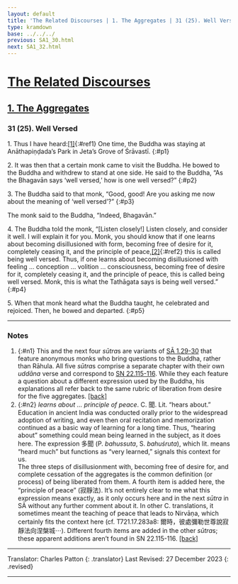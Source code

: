 ```yaml
---
layout: default
title: 'The Related Discourses | 1. The Aggregates | 31 (25). Well Versed'
type: kramdown
base: ../../../
previous: SA1_30.html
next: SA1_32.html
---
```


# [The Related Discourses](../index.html)
## [1. The Aggregates](index.html)
### 31 (25). Well Versed

1\. Thus I have heard:[\[1\]](#n1){:#ref1} One time, the Buddha was staying at Anāthapiṇḍada’s Park in Jeta’s Grove of Śrāvastī.
{:#p1}

2\. It was then that a certain monk came to visit the Buddha. He bowed to the Buddha and withdrew to stand at one side. He said to the Buddha, “As the Bhagavān says ‘well versed,’ how is one well versed?”
{:#p2}

3\. The Buddha said to that monk, “Good, good! Are you asking me now about the meaning of ‘well versed’?”
{:#p3}

The monk said to the Buddha, “Indeed, Bhagavān.”


4\. The Buddha told the monk, “[Listen closely!] Listen closely, and consider it well. I will explain it for you. Monk, you should know that if one learns about becoming disillusioned with form, becoming free of desire for it, completely ceasing it, and the principle of peace,[\[2\]](#n2){:#ref2} this is called being well versed. Thus, if one learns about becoming disillusioned with feeling … conception … volition … consciousness, becoming free of desire for it, completely ceasing it, and the principle of peace, this is called being well versed. Monk, this is what the Tathāgata says is being well versed.”
{:#p4}

5\. When that monk heard what the Buddha taught, he celebrated and rejoiced. Then, he bowed and departed.
{:#p5}

---

### Notes

1. {:#n1} This and the next four <em>sūtra</em>s are variants of <a href="SA1_29.html" target="_blank">SĀ 1.29-30</a> that feature anonymous monks who bring questions to the Buddha, rather than Rāhula. All five <em>sūtra</em>s comprise a separate chapter with their own <em>uddāna</em> verse and correspond to <a href="https://suttacentral.net/sn22.115" target="_blank">SN 22.115-116</a>. While they each feature a question about a different expression used by the Buddha, his explanations all refer back to the same rubric of liberation from desire for the five aggregates. [\[back\]](#ref1)
2. {:#n2} <em>learns about … principle of peace</em>. C. 聞. Lit. “hears about.” Education in ancient India was conducted orally prior to the widespread adoption of writing, and even then oral recitation and memorization continued as a basic way of learning for a long time. Thus, “hearing about” something could mean being learned in the subject, as it does here. The expression 多聞 (P. <em>bahussuta</em>, S. <em>bahuśruta</em>), which lit. means “heard much” but functions as “very learned,” signals this context for us.<br/>
The three steps of disillusionment with, becoming free of desire for, and complete cessation of the aggregates is the common definition (or process) of being liberated from them. A fourth item is added here, the “principle of peace” (寂靜法). It’s not entirely clear to me what this expression means exactly, as it only occurs here and in the next <em>sūtra</em> in SĀ without any further comment about it. In other C. translations, it sometimes meant the teaching of peace that leads to Nirvāṇa, which certainly fits the context here (cf. T721.17.283a8: 爾時，彼處彌勒世尊說寂靜法向涅槃城⋯). Different fourth items are added in the other <em>sūtra</em>s; these apparent additions aren’t found in SN 22.115-116. [\[back\]](#ref2)

---

Translator: Charles Patton
{: .translator}
Last Revised: 27 December 2023
{: .revised}

---
